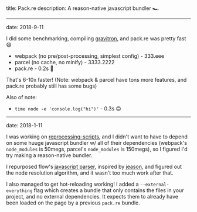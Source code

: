 title: Pack.re
description: A reason-native javascript bundler 🏎

---
date: 2018-9-11

I did some benchmarking, compiling [gravitron](/projects/gravitron/), and pack.re was pretty fast 😄

- webpack (no pre/post-processing, simplest config) - 333.eee
- parcel (no cache, no minify) - 3333.2222
- pack.re - 0.2s 🚀

That's 6-10x faster! (Note: webpack & parcel have tons more features, and pack.re probably still has some bugs)

Also of note:
- `time node -e 'console.log("hi")'` - 0.3s 🙃

---
date: 2018-1-11

I was working on [reprocessing-scripts](/projects/reprocessing-scripts), and I didn't want to have to depend on some huuge javascript bundler w/ all of their dependencies (webpack's `node_modules` is 50megs, parcel's `node_modules` is 150megs), so I figured I'd try making a reason-native bundler.

I repurposed flow's [javascript parser](), inspired by [jeason](), and figured out the node resolution algorithm, and it wasn't too much work after that.

I also managed to get hot-reloading working! I added a `--external-everything` flag which creates a bundle that only contains the files in your project, and no external dependencies. It expects them to already have been loaded on the page by a previous `pack.re` bundle.
